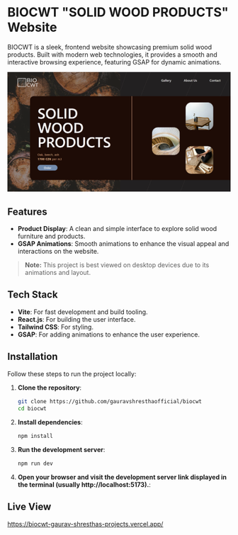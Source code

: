 # BIOCWT "SOLID WOOD PRODUCTS" Website

BIOCWT is a sleek, frontend website showcasing premium solid wood products. Built with modern web technologies, it provides a smooth and interactive browsing experience, featuring GSAP for dynamic animations.

![Website Image](image.png)

## Features

- **Product Display**: A clean and simple interface to explore solid wood furniture and products.
- **GSAP Animations**: Smooth animations to enhance the visual appeal and interactions on the website.

> **Note:** This project is best viewed on desktop devices due to its animations and layout.

## Tech Stack

- **Vite**: For fast development and build tooling.
- **React.js**: For building the user interface.
- **Tailwind CSS**: For styling.
- **GSAP**: For adding animations to enhance the user experience.

## Installation

Follow these steps to run the project locally:

1. **Clone the repository**:
   ```bash
   git clone https://github.com/gauravshresthaofficial/biocwt
   cd biocwt

2. **Install dependencies**:
   ```bash
   npm install

3. **Run the development server**:
   ```bash
   npm run dev

4. **Open your browser and visit the development server link displayed in the terminal (usually http://localhost:5173).**:

## Live View 
https://biocwt-gaurav-shresthas-projects.vercel.app/
